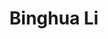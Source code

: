 ---
# Display name
title: Binghua Li

# Full name (for SEO)
first_name: Binghua
last_name: LI

# Username (this should match the folder name)
authors:
  - Libinghua

# Order in display
wegiht: 30

# Is this the primary user of the site?
superuser: false

# Role/position
role: Doctoral Student

# Organizations/Affiliations
organizations:
  - name: Tokyo University of Agriculture and Technology
    url: ''
  - name: RIKEN Center for Advanced Intelligence Project (AIP)
    url: ''
  - name: Juntendo University
    url: ''
# Short bio (displayed in user profile at end of posts)
bio: 

interests:
  - Medical Images Analysis
  - Interpretable AI
  - Deep Learning

# education:
#   courses:
#     - course: PhD in Artificial Intelligence
#       institution: Stanford University
#       year: 2012
#     - course: MEng in Artificial Intelligence
#       institution: Massachusetts Institute of Technology
#       year: 2009
#     - course: BSc in Artificial Intelligence
#       institution: Massachusetts Institute of Technology
#       year: 2008

# Social/Academic Networking
# For available icons, see: https://docs.hugoblox.com/getting-started/page-builder/#icons
#   For an email link, use "fas" icon pack, "envelope" icon, and a link in the
#   form "mailto:your-email@example.com" or "#contact" for contact widget.
social:
#   - icon: envelope
#     icon_pack: fas
#     link: 'mailto:test@example.org'
#   - icon: twitter
#     icon_pack: fab
#     link: https://twitter.com/GeorgeCushen
#   - icon: google-scholar
#     icon_pack: ai
#     link: https://scholar.google.co.uk/citations?user=sIwtMXoAAAAJ
    # - icon: github
    #   icon_pack: fab
    #   link: https://github.com/gcushen
# Link to a PDF of your resume/CV from the About widget.
# To enable, copy your resume/CV to `static/files/cv.pdf` and uncomment the lines below.
 - icon: cv
   icon_pack: ai
   link: https://tuat-novice.github.io/vhua.github.io/

# Enter email to display Gravatar (if Gravatar enabled in Config)
email: nkvhua@outlook.com

# Organizational groups that you belong to (for People widget)
#   Set this to `[]` or comment out if you are not using People widget.
user_groups:
  - Researchers
  - Visitors
---